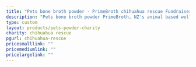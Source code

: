 ```yaml
---
title: "Pets bone broth powder - PrimeBroth chihuahua rescue Fundraiser"
description: "Pets bone broth powder PrimeBroth, NZ's animal based wellness drink for pets"
type: custom
layout: products/pets-powder-charity
charity: chihuahua rescue
pgurl: chihuahua-rescue
pricesmalllink: ""
pricemediumlink: ""
pricelargelink: ""
---
```

